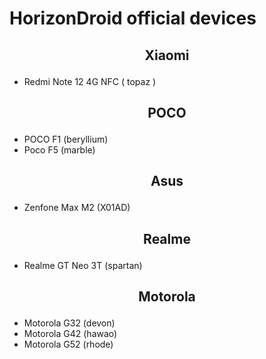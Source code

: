# HorizonDroid official devices

## <p align="center"> Xiaomi <p/>
- Redmi Note 12 4G NFC ( topaz )


## <p align="center"> POCO <p/>
- POCO F1 (beryllium)
- Poco F5 (marble)
  
## <p align="center"> Asus <p/>
- Zenfone Max M2 (X01AD)

## <p align="center"> Realme <p/>
- Realme GT Neo 3T (spartan)

## <p align="center"> Motorola <p/>
- Motorola G32 (devon)
- Motorola G42 (hawao)
- Motorola G52 (rhode)
